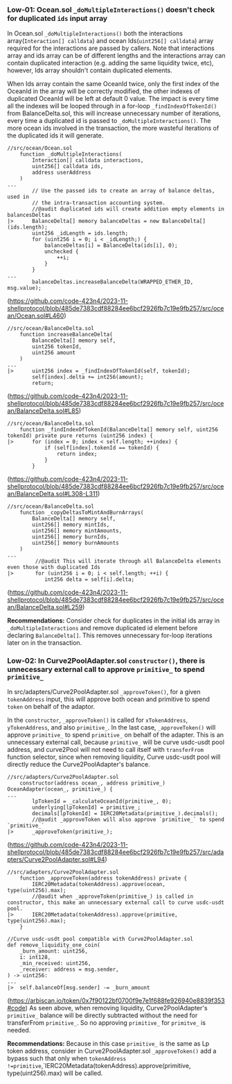 ### Low-01: Ocean.sol `_doMultipleInteractions()` doesn't check for duplicated `ids` input array

In Ocean.sol `_doMultipleInteractions()` both the interactions array(`Interaction[] calldata`) and ocean Ids(`uint256[] calldata`) array required for the interactions are passed by callers. Note that interactions array and ids array can be of different lengths and the interactions array can contain duplicated interaction (e.g. adding the same liquidity twice, etc), however, Ids array shouldn't contain duplicated elements. 

When Ids array contain the same OceanId twice, only the first index of the OceanId in the array will be correctly modified, the other indexes of duplicated OceanId will be left at default 0 value. The impact is every time all the indexes will be looped through in a for-loop `_findIndexOfTokenId()` from BalanceDelta.sol, this will increase unnecessary number of iterations, every time a duplicated id is passed to `_doMultipleInteractions()`. The more ocean ids involved in the transaction, the more wasteful iterations of the duplicated ids it will generate.

```solidity
//src/ocean/Ocean.sol
    function _doMultipleInteractions(
        Interaction[] calldata interactions,
        uint256[] calldata ids,
        address userAddress
    )
...
        // Use the passed ids to create an array of balance deltas, used in
        // the intra-transaction accounting system.
        //@audit duplicated ids will create addition empty elements in balancesDeltas
|>      BalanceDelta[] memory balanceDeltas = new BalanceDelta[](ids.length);
        uint256 _idLength = ids.length;
        for (uint256 i = 0; i < _idLength;) {
            balanceDeltas[i] = BalanceDelta(ids[i], 0);
            unchecked {
                ++i;
            }
        }
...
        balanceDeltas.increaseBalanceDelta(WRAPPED_ETHER_ID, msg.value);
```
(https://github.com/code-423n4/2023-11-shellprotocol/blob/485de7383cdf88284ee6bcf2926fb7c19e9fb257/src/ocean/Ocean.sol#L460)
```solidity
//src/ocean/BalanceDelta.sol
    function increaseBalanceDelta(
        BalanceDelta[] memory self,
        uint256 tokenId,
        uint256 amount
    )
...
|>      uint256 index = _findIndexOfTokenId(self, tokenId);
        self[index].delta += int256(amount);
        return;
```
(https://github.com/code-423n4/2023-11-shellprotocol/blob/485de7383cdf88284ee6bcf2926fb7c19e9fb257/src/ocean/BalanceDelta.sol#L85)
```solidity
//src/ocean/BalanceDelta.sol
    function _findIndexOfTokenId(BalanceDelta[] memory self, uint256 tokenId) private pure returns (uint256 index) {
|>      for (index = 0; index < self.length; ++index) {
            if (self[index].tokenId == tokenId) {
                return index;
            }
        }
```
(https://github.com/code-423n4/2023-11-shellprotocol/blob/485de7383cdf88284ee6bcf2926fb7c19e9fb257/src/ocean/BalanceDelta.sol#L308-L311)
```solidity
//src/ocean/BalanceDelta.sol
    function _copyDeltasToMintAndBurnArrays(
        BalanceDelta[] memory self,
        uint256[] memory mintIds,
        uint256[] memory mintAmounts,
        uint256[] memory burnIds,
        uint256[] memory burnAmounts
    )
...
         //@audit This will iterate through all BalanceDelta elements even those with duplicated Ids
|>       for (uint256 i = 0; i < self.length; ++i) {
            int256 delta = self[i].delta;
```
(https://github.com/code-423n4/2023-11-shellprotocol/blob/485de7383cdf88284ee6bcf2926fb7c19e9fb257/src/ocean/BalanceDelta.sol#L259)

**Recommendations:**
Consider check for duplicates in the initial ids array in `_doMultipleInteractions` and remove duplicated id element before declaring `BalanceDelta[]`. This removes unnecessary for-loop iterations later on in the transaction.

### Low-02: In Curve2PoolAdapter.sol `constructor()`, there is unnecessary external call to approve `primitive_` to spend `primitive_`
In src/adapters/Curve2PoolAdapter.sol `_approveToken()`, for a given `tokenAddress` input, this will approve both ocean and primitive to spend `token` on behalf of the adaptor. 

In the `constructor`, `_approveToken()` is called for `xTokenAddress`, `yTokenAddress`, and also `primitive_`. In the last case, `_approveToken()` will approve `primitive_` to spend `primitive_` on behalf of the adapter. This is an unnecessary external call, because `primitive_` will be curve usdc-usdt pool address, and curve2Pool will not need to call itself with `transferFrom` function selector, since when removing liquidity, Curve usdc-usdt pool will directly reduce the Curve2PoolAdapter's balance.

```solidity
//src/adapters/Curve2PoolAdapter.sol
    constructor(address ocean_, address primitive_) OceanAdapter(ocean_, primitive_) {
...
        lpTokenId = _calculateOceanId(primitive_, 0);
        underlying[lpTokenId] = primitive_;
        decimals[lpTokenId] = IERC20Metadata(primitive_).decimals();
        //@audit _approveToken will also approve `primitive_` to spend `primitive_` 
|>      _approveToken(primitive_);
```
(https://github.com/code-423n4/2023-11-shellprotocol/blob/485de7383cdf88284ee6bcf2926fb7c19e9fb257/src/adapters/Curve2PoolAdapter.sol#L94)

```solidity
//src/adapters/Curve2PoolAdapter.sol
    function _approveToken(address tokenAddress) private {
        IERC20Metadata(tokenAddress).approve(ocean, type(uint256).max);
        //@audit when _approveToken(primitive_) is called in constructor, this make an unnecessary external call to curve usdc-usdt pool.
|>      IERC20Metadata(tokenAddress).approve(primitive, type(uint256).max);
    }
```

```vyper
//Curve usdc-usdt pool compatible with Curve2PoolAdapter.sol
def remove_liquidity_one_coin(
    _burn_amount: uint256,
    i: int128,
    _min_received: uint256,
    _receiver: address = msg.sender,
) -> uint256:
...
|>  self.balanceOf[msg.sender] -= _burn_amount
```
(https://arbiscan.io/token/0x7f90122bf0700f9e7e1f688fe926940e8839f353#code)
As seen above, when removing liquidity, Curve2PoolAdapter's `primitive_` balance will be directly subtracted without the need for transferFrom `primitive_`. So no approving `primitive_` for `primitve_` is needed.

**Recommendations:**
Because in this case `primitive_` is the same as Lp token address, consider in Curve2PoolAdapter.sol `_approveToken()` add a bypass such that only when `tokenAddress !=primitive`,`IERC20Metadata(tokenAddress).approve(primitive, type(uint256).max) will be called. 





